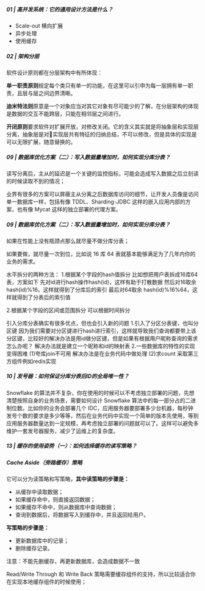 ##### 01 | 高并发系统：它的通用设计方法是什么？ 

- Scale-out  横向扩展
- 异步处理
- 使用缓存

##### 02 | 架构分层

软件设计原则都在分层架构中有所体现：

**单一职责原则**规定每个类只有单一的功能，在这里可以引申为每一层拥有单一职责，且层与层之间边界清晰。

**迪米特法则**原意是一个对象应当对其它对象有尽可能少的了解，在分层架构的体现是数据的交互不能跨层，只能在相邻层之间进行。

**开闭原则**要求软件对扩展开放，对修改关闭。它的含义其实就是将抽象层和实现层分离，抽象层是对实现层共有特征的归纳总结，不可以修改，但是具体的实现是可以无限扩展，随意替换的。

##### 09 | 数据库优化方案（二）：写入数据量增加时，如何实现分库分表？

读写分离后，主从的延迟是一个关键的监控指标，可能会造成写入数据之后立刻读的时候读取不到的情况；

业界有很多的方案可以屏蔽主从分离之后数据库访问的细节，让开发人员像是访问单一数据库一样，包括有像 TDDL、Sharding-JDBC 这样的嵌入应用内部的方案，也有像 Mycat 这样的独立部署的代理方案。

##### 09 | 数据库优化方案（二）：写入数据量增加时，如何实现分库分表？ 

如果在性能上没有瓶颈点那么就尽量不做分库分表；

如果要做，就尽量一次到位，比如说 16 库 64 表就基本能够满足为了几年内你的业务的需求。

水平拆分的两种方法：
1.根据某个字段的hash值拆分
比如想把用户表拆成16库64表，方案如下
先对id进行hash操作hash(id)，这样有助于打散数据
然后对16取余 hash(id)%16，这样就得到了分库后的索引
最后对64取余 hash(id)%16%64，这样就得到了分表后的索引值

2.根据某个字段的区间或范围拆分
可以根据时间拆分

引入分库分表确实有很多优点，但也会引入新的问题
1.引入了分区分表键，也叫分区键
因为我们需要对分区键进行hash进行索引，这样就导致我们查询都要带上该分区键，比较好的解决办法是用id做分区键，但是如果有根据用户昵称查询的需求怎么办呢？
解决办法就是建立一个昵称和id的映射表
2.一些数据库的特性的实现变得困难
(1)夸库join不可用
解决办法是在业务代码中做处理
(2)求count
采取第三方组件例如redis实现

##### 10 | 发号器：如何保证分库分表后ID的全局唯一性？ 

Snowflake 的算法并不复杂，你在使用的时候可以不考虑独立部署的问题，先想清楚按照自身的业务场景，需要如何设计 Snowflake 算法中的每一部分占的二进制位数。比如你的业务会部署几个 IDC，应用服务器要部署多少台机器，每秒钟发号个数的要求是多少等等，然后在业务代码中实现一个简单的版本先使用，等到应用服务器数量达到一定规模，再考虑独立部署的问题就可以了。这样可以避免多维护一套发号器服务，减少了运维上的复杂度。

##### 13 | 缓存的使用姿势（一）：如何选择缓存的读写策略？ 

##### Cache Aside（旁路缓存）策略

它可以分为读策略和写策略，**其中读策略的步骤是：**

- 从缓存中读取数据；
- 如果缓存命中，则直接返回数据；
- 如果缓存不命中，则从数据库中查询数据；
- 查询到数据后，将数据写入到缓存中，并且返回给用户。

**写策略的步骤是：**

- 更新数据库中的记录；
- 删除缓存记录。

注意：不能先删缓存，再更新数据库，会造成数据不一致

Read/Write Through 和 Write Back 策略需要缓存组件的支持，所以比较适合你在实现本地缓存组件的时候使用；
